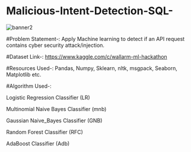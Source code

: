 # Malicious-Intent-Detection-SQL-
![banner2](https://user-images.githubusercontent.com/76062093/103802291-eeeefc00-5074-11eb-88f2-20b0157d95a9.png)

#Problem Statement-: Apply Machine learning to detect if an API request contains cyber security attack/injection. 

#Dataset Link-: https://www.kaggle.com/c/wallarm-ml-hackathon

#Resources Used-: Pandas, Numpy, Sklearn, nltk, msgpack, Seaborn, Matplotlib etc.

#Algorithm Used-:

Logistic Regression Classifier (LR)

Multinomial Naive Bayes Classifier (mnb)

Gaussian Naive_Bayes Classifier (GNB)

Random Forest Classifier (RFC)

AdaBoost Classifier (Adb)


